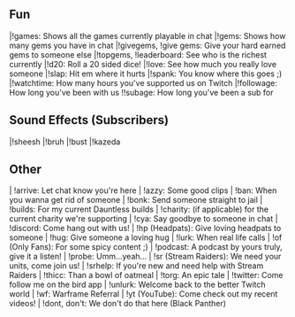 ## Fun

|!games: Shows all the games currently playable in chat
|!gems: Shows how many gems you have in chat
|!givegems, !give gems: Give your hard earned gems to someone else
|!topgems, !leaderboard: See who is the richest currently
|!d20: Roll a 20 sided dice!
|!love: See how much you really love someone
|!slap: Hit em where it hurts
|!spank: You know where this goes ;)
|!watchtime: How many hours you've supported us on Twitch
|!followage: How long you've been with us
!!subage: How long you've been a sub for

## Sound Effects (Subscribers)

|!sheesh
|!bruh
|!bust
|!kazeda

## Other

| !arrive: Let chat know you're here
| !azzy: Some good clips
| !ban: When you wanna get rid of someone
| !bonk: Send someone straight to jail
| !builds: For my current Dauntless builds
| !charity: (if applicable) for the current charity we're supporting
| !cya: Say goodbye to someone in chat
| !discord: Come hang out with us!
| !hp (Headpats): Give loving headpats to someone
| !hug: Give someone a loving hug
| !lurk: When real life calls
| !of (Only Fans): For some spicy content ;)
| !podcast: A podcast by yours truly, give it a listen!
| !probe: Umm...yeah...
| !sr (Stream Raiders): We need your units, come join us!
| !srhelp: If you're new and need help with Stream Raiders
| !thicc: Than a bowl of oatmeal
| !torg: An epic tale 
| !twitter: Come follow me on the bird app
| !unlurk: Welcome back to the better Twitch world
| !wf: Warframe Referral
| !yt (YouTube): Come check out my recent videos!
| !dont, don't: We don't do that here (Black Panther)
